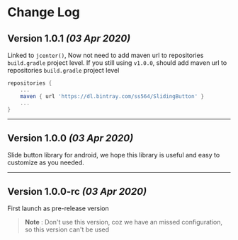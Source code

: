 # Change Log

## Version 1.0.1 _(03 Apr 2020)_
Linked to `jcenter()`, Now not need to add maven url to repositories `build.gradle` project level.
If you still using `v1.0.0`, should add maven url to repositories `build.gradle` project level
```groovy
repositories {
    ...
    maven { url 'https://dl.bintray.com/ss564/SlidingButton' }
    ...
}
```

-------

## Version 1.0.0 _(03 Apr 2020)_

Slide button library for android, we hope this library is useful and easy to customize as you needed.


-------

## Version 1.0.0-rc _(03 Apr 2020)_

First launch as pre-release version

> **Note** : Don't use this version, coz we have an missed configuration, so this version can't be used
